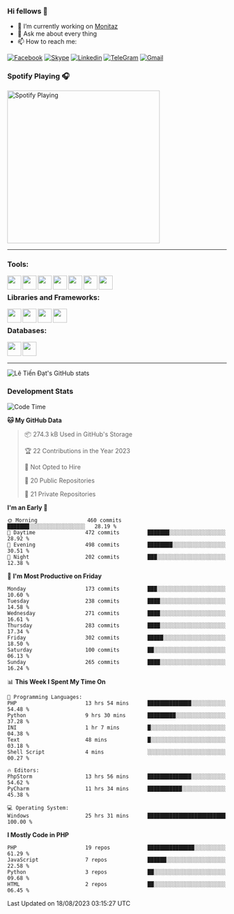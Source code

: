 ### Hi fellows 👋
- 🔭 I’m currently working on [Monitaz](https://monitaz.com/)
- 💬 Ask me about every thing
- 📫 How to reach me:

[![Facebook](https://img.shields.io/badge/Facebook-0000FF?logo=facebook&logoColor=white)](https://www.facebook.com/le.dat155)
[![Skype](https://img.shields.io/badge/Skype-blue?logo=skype&logoColor=white)](https://join.skype.com/invite/lr2sd8ZndbWr)
[![Linkedin](https://img.shields.io/badge/LinkedIn-0A66C2?logo=linkedin)](https://www.linkedin.com/in/ti%E1%BA%BFn-%C4%91%E1%BA%A1t-l%C3%AA-ba267a232/)
[![TeleGram](https://img.shields.io/badge/telegram-EF0EFF?logo=telegram)](https://t.me/subibi1505)
[![Gmail](https://img.shields.io/badge/Gmail-green?logo=gmail)](mailto:tiendat15599.dev@gmail.com)

### Spotify Playing 🎧
[<img src="https://tiendat-spotify.vercel.app/api/spotify" alt="Spotify Playing" width="350" />](https://open.spotify.com/user/21wi7t5t4zyugx5mgetrdo7xa)

---

### Tools:
<img align='left' height="32" width="32" src="https://upload.wikimedia.org/wikipedia/commons/thumb/c/c9/PhpStorm_Icon.svg/2048px-PhpStorm_Icon.svg.png">
<img align='left' height="32" width="32" src="https://upload.wikimedia.org/wikipedia/commons/thumb/1/1d/PyCharm_Icon.svg/1200px-PyCharm_Icon.svg.png">
<img align='left' height="32" width="32" src="https://cdn2.iconfinder.com/data/icons/pack1-baco-flurry-icons-style/512/XAMPP.png">
<img align='left' height="32" width="32" src="https://www.docker.com/wp-content/uploads/2022/03/vertical-logo-monochromatic.png">
<img align='left' height="32" width="32" src="https://www.mamp.info/images/icons/mamp-pro.png">
<img align='left' height="32" width="32" src="https://www.puttygen.com/wp-content/uploads/2019/05/Termius.png">
<img align='left' height="32" width="32" src="https://1475031.s21i.faiusr.com/4/1/ABUIABAEGAAg3dWc8AUoq7a8hAIwgAg4gAg.png">
<br>

### Libraries and Frameworks:
<img align='left' height="32" width="32" src="https://i0.wp.com/phocode.com/wp-content/uploads/2019/11/scrapyLogo.png?fit=300%2C300&ssl=1&w=640">
<img align='left' height="32" width="32" src="https://upload.wikimedia.org/wikipedia/commons/thumb/9/9a/Laravel.svg/985px-Laravel.svg.png">
<img align='left' height="32" width="32" src="https://cdn.worldvectorlogo.com/logos/codeigniter.svg">
<img align='left' height="32" width="32" src="https://upload.wikimedia.org/wikipedia/commons/thumb/e/ea/Zend-framework.svg/2560px-Zend-framework.svg.png">
<br>

### Databases:
<img align='left' height="32" width="32" src="https://download.logo.wine/logo/MySQL/MySQL-Logo.wine.png">
<img align='left' height="32" width="32" src="https://seeklogo.com/images/E/elasticsearch-logo-C75C4578EC-seeklogo.com.png">

<br>
<br>

---
![Lê Tiến Đạt's GitHub stats](https://github-readme-stats.vercel.app/api?username=tiendat15599&show_icons=true&count_private=true&theme=tokyonight)
### Development Stats


<!--START_SECTION:waka-->
![Code Time](http://img.shields.io/badge/Code%20Time-408%20hrs%2044%20mins-blue)

**🐱 My GitHub Data** 

> 📦 274.3 kB Used in GitHub's Storage 
 > 
> 🏆 22 Contributions in the Year 2023
 > 
> 🚫 Not Opted to Hire
 > 
> 📜 20 Public Repositories 
 > 
> 🔑 21 Private Repositories 
 > 
**I'm an Early 🐤** 

```text
🌞 Morning                460 commits         ███████░░░░░░░░░░░░░░░░░░   28.19 % 
🌆 Daytime                472 commits         ███████░░░░░░░░░░░░░░░░░░   28.92 % 
🌃 Evening                498 commits         ████████░░░░░░░░░░░░░░░░░   30.51 % 
🌙 Night                  202 commits         ███░░░░░░░░░░░░░░░░░░░░░░   12.38 % 
```
📅 **I'm Most Productive on Friday** 

```text
Monday                   173 commits         ███░░░░░░░░░░░░░░░░░░░░░░   10.60 % 
Tuesday                  238 commits         ████░░░░░░░░░░░░░░░░░░░░░   14.58 % 
Wednesday                271 commits         ████░░░░░░░░░░░░░░░░░░░░░   16.61 % 
Thursday                 283 commits         ████░░░░░░░░░░░░░░░░░░░░░   17.34 % 
Friday                   302 commits         █████░░░░░░░░░░░░░░░░░░░░   18.50 % 
Saturday                 100 commits         ██░░░░░░░░░░░░░░░░░░░░░░░   06.13 % 
Sunday                   265 commits         ████░░░░░░░░░░░░░░░░░░░░░   16.24 % 
```


📊 **This Week I Spent My Time On** 

```text
💬 Programming Languages: 
PHP                      13 hrs 54 mins      ██████████████░░░░░░░░░░░   54.48 % 
Python                   9 hrs 30 mins       █████████░░░░░░░░░░░░░░░░   37.28 % 
INI                      1 hr 7 mins         █░░░░░░░░░░░░░░░░░░░░░░░░   04.38 % 
Text                     48 mins             █░░░░░░░░░░░░░░░░░░░░░░░░   03.18 % 
Shell Script             4 mins              ░░░░░░░░░░░░░░░░░░░░░░░░░   00.27 % 

🔥 Editors: 
PhpStorm                 13 hrs 56 mins      ██████████████░░░░░░░░░░░   54.62 % 
PyCharm                  11 hrs 34 mins      ███████████░░░░░░░░░░░░░░   45.38 % 

💻 Operating System: 
Windows                  25 hrs 31 mins      █████████████████████████   100.00 % 
```

**I Mostly Code in PHP** 

```text
PHP                      19 repos            ███████████████░░░░░░░░░░   61.29 % 
JavaScript               7 repos             ██████░░░░░░░░░░░░░░░░░░░   22.58 % 
Python                   3 repos             ██░░░░░░░░░░░░░░░░░░░░░░░   09.68 % 
HTML                     2 repos             ██░░░░░░░░░░░░░░░░░░░░░░░   06.45 % 
```




 Last Updated on 18/08/2023 03:15:27 UTC
<!--END_SECTION:waka-->
